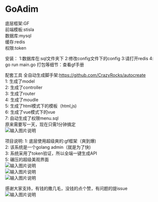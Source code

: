 # GoAdim

底层框架:GF<br/>
前端模板:stisla<br/>
数据库:mysql<br/>
缓存:redis<br/>
权限:token<br/>

安装：
1:数据库在:sql文件夹下
2:修改config文件下的config
3:请打开redis
4: go run main.go
打包等细节：查看gf手册


配套工具
全自动生成脚手架:https://github.com/CrazyRocks/autocreate<br/>
1: 生成了model<br/>
2: 生成了controller<br/>
3: 生成了router<br/>
4: 生成了moudle<br/>
5: 生成了html模式下的模板（html,js)<br/>
6: 生成了vue模式下的vue<br/>
7: 自动生成了权限menu.sql<br/>
原来需要写一天，现在只需1分钟搞定<br/>
![输入图片说明](https://images.gitee.com/uploads/images/2019/1225/172725_0759aafc_1927330.jpeg "3.jpg")<br/>

项目说明:
1: 底层使用超级爽的:gf框架（爽到爆)<br/>
2: 该系统是一个golang admin（就是为了快)<br/>
3: 系统采用了token验证，所以全端一键生成API<br/>
5: 碾压的超级美观界面<br/>
![输入图片说明](https://images.gitee.com/uploads/images/2019/1225/172744_38454fdb_1927330.jpeg "5.jpg")<br/>
![输入图片说明](https://images.gitee.com/uploads/images/2019/1225/172758_27d955f0_1927330.jpeg "6.jpg")<br/>
![输入图片说明](https://images.gitee.com/uploads/images/2019/1225/172818_dd46545a_1927330.jpeg "7.jpg")<br/>

感谢大家支持，有钱的撒几毛，没钱的点个赞，有问题的提issue<br/>
![输入图片说明](https://images.gitee.com/uploads/images/2019/1225/172829_5408c413_1927330.jpeg "donate.jpg")
